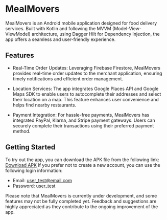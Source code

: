 # MealMovers

MealMovers is an Android mobile application designed for food delivery services. Built with Kotlin and following the MVVM (Model-View-ViewModel) architecture, using  Dagger Hilt for Dependency Injection, the app offers a seamless and user-friendly experience. 

## Features

- Real-Time Order Updates: Leveraging Firebase Firestore, MealMovers provides real-time order updates to the merchant application, ensuring timely notifications and efficient order management.

- Location Services: The app integrates Google Places API and Google Maps SDK to enable users to autocomplete their addresses and select their location on a map. This feature enhances user convenience and helps find nearby restaurants.

- Payment Integration: For hassle-free payments, MealMovers has integrated PayPal, Klarna, and Stripe payment gateways. Users can securely complete their transactions using their preferred payment method.

## Getting Started

To try out the app, you can download the APK file from the following link: [Download APK](https://drive.google.com/file/d/1iKZTBbHbQz8Vp6WBBI5ST2zrtWi_VWsv/view?usp=sharing)
If you prefer not to create a new account, you can use the following login information:
- Email: user_test@email.com
- Password: user_test

Please note that MealMovers is currently under development, and some features may not be fully completed yet. Feedback and suggestions are highly appreciated as they contribute to the ongoing improvement of the app.


